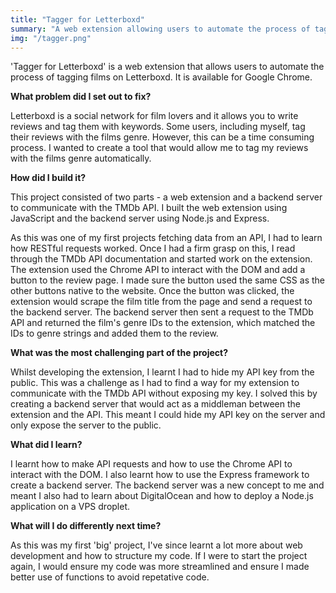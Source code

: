 ```yaml
---
title: "Tagger for Letterboxd"
summary: "A web extension allowing users to automate the process of tagging films on Letterboxd."
img: "/tagger.png"
---
```

'Tagger for Letterboxd' is a web extension that allows users to automate the process of tagging films on Letterboxd. It is available for Google Chrome.

**What problem did I set out to fix?**

Letterboxd is a social network for film lovers and it allows you to write reviews and tag them with keywords. Some users, including myself, tag their reviews with the films genre. However, this can be a time consuming process. I wanted to create a tool that would allow me to tag my reviews with the films genre automatically.

**How did I build it?**

This project consisted of two parts - a web extension and a backend server to communicate with the TMDb API. I built the web extension using JavaScript and the backend server using Node.js and Express.

As this was one of my first projects fetching data from an API, I had to learn how RESTful requests worked. Once I had a firm grasp on this, I read through the TMDb API documentation and started work on the extension. The extension used the Chrome API to interact with the DOM and add a button to the review page. I made sure the button used the same CSS as the other buttons native to the website. Once the button was clicked, the extension would scrape the film title from the page and send a request to the backend server. The backend server then sent a request to the TMDb API and returned the film's genre IDs to the extension, which matched the IDs to genre strings and added them to the review.

**What was the most challenging part of the project?**

Whilst developing the extension, I learnt I had to hide my API key from the public. This was a challenge as I had to find a way for my extension to communicate with the TMDb API without exposing my key. I solved this by creating a backend server that would act as a middleman between the extension and the API. This meant I could hide my API key on the server and only expose the server to the public.

**What did I learn?**

I learnt how to make API requests and how to use the Chrome API to interact with the DOM. I also learnt how to use the Express framework to create a backend server. The backend server was a new concept to me and meant I also had to learn about DigitalOcean and how to deploy a Node.js application on a VPS droplet.

**What will I do differently next time?**

As this was my first 'big' project, I've since learnt a lot more about web development and how to structure my code. If I were to start the project again, I would ensure my code was more streamlined and ensure I made better use of functions to avoid repetative code.